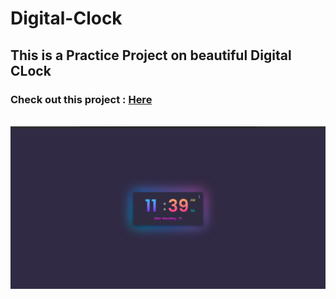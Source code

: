 # Digital-Clock

## This is a Practice Project on beautiful Digital CLock

### Check out this project : [Here]()
<br>
<img src="./assets/Screenshot.png" alt="Digital Clock">
